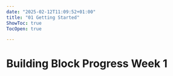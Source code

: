 ```yaml
---
date: "2025-02-12T11:09:52+01:00"
title: "01 Getting Started"
ShowToc: true
TocOpen: true

---
```


# Building Block Progress Week 1
